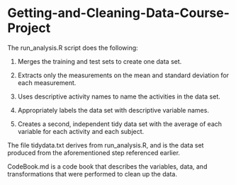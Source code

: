 # Getting-and-Cleaning-Data-Course-Project

The run_analysis.R script does the following:

1. Merges the training and test sets to create one data set.

2. Extracts only the measurements on the mean and standard deviation for each measurement.

3. Uses descriptive activity names to name the activities in the data set. 

4. Appropriately labels the data set with descriptive variable names. 

5. Creates a second, independent tidy data set with the average of each variable for each activity and each subject.


The file tidydata.txt derives from run_analysis.R, and is the data set produced from the aforementioned step referenced earlier.  


CodeBook.md is a code book that describes the variables, data, and transformations that were performed to clean up the data. 
